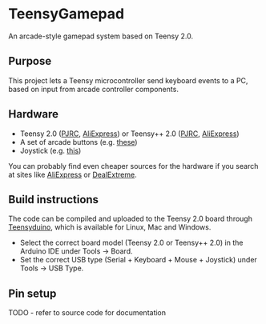 # TeensyGamepad
An arcade-style gamepad system based on Teensy 2.0.

## Purpose
This project lets a Teensy microcontroller send keyboard events to a PC, based on input from arcade controller components.

## Hardware
* Teensy 2.0 ([PJRC](http://pjrc.com/store/teensy.html), [AliExpress](http://www.aliexpress.com/item/Teensy-2-0-USB-Keyboard-Mouse-AVR-for-arduino-ISP-Board-Mega32u4-U-Disk-Experiment-usb/32363184858.html)) or Teensy++ 2.0 ([PJRC](http://pjrc.com/store/teensypp.html), [AliExpress](http://www.aliexpress.com/item/Genuine-PJRC-Teensy-2-0-USB-AVR-develope-board-for-ps3-Teensy-free-1pcs-usb-cable/32224600966.html))
* A set of arcade buttons (e.g. [these](http://www.aliexpress.com/item/New-Arcade-Push-Button-Durable-Multicade-MAME-Jamma-Game-Long-Switch-Mult-color/32329694375.html))
* Joystick (e.g. [this](http://www.aliexpress.com/item/New-Hotsale-Promotion-Bot-Bola-roja-8-modos-Joystick-para-consola-muina-recreativa-arcade/32333965577.html))

You can probably find even cheaper sources for the hardware if you search at sites like [AliExpress](http://www.aliexpress.com/) or [DealExtreme](http://www.dx.com/).

## Build instructions
The code can be compiled and uploaded to the Teensy 2.0 board through [Teensyduino](http://pjrc.com/teensy/td_download.html), which is available for Linux, Mac and Windows.

* Select the correct board model (Teensy 2.0 or Teensy++ 2.0) in the Arduino IDE under Tools -> Board.
* Set the correct USB type (Serial + Keyboard + Mouse + Joystick) under Tools -> USB Type.

## Pin setup
TODO - refer to source code for documentation